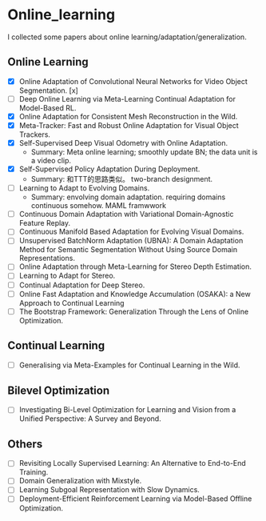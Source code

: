 # Online_learning
I collected some papers about online learning/adaptation/generalization.


## Online Learning
- [x] Online Adaptation of Convolutional Neural Networks for Video Object Segmentation. [x]
- [ ] Deep Online Learning via Meta-Learning Continual Adaptation for Model-Based RL.
- [x] Online Adaptation for Consistent Mesh Reconstruction in the Wild.
- [x] Meta-Tracker: Fast and Robust Online Adaptation for Visual Object Trackers.
- [x] Self-Supervised Deep Visual Odometry with Online Adaptation.
  * Summary: Meta online learning; smoothly update BN; the data unit is a video clip.
- [x] Self-Supervised Policy Adaptation During Deployment.
  * Summary: 和TTT的思路类似。 two-branch designment.
- [ ] Learning to Adapt to Evolving Domains.
  * Summary: envolving domain adaptation. requiring domains continuous somehow. MAML framwwork
- [ ] Continuous Domain Adaptation with Variational Domain-Agnostic Feature Replay.
- [ ] Continuous Manifold Based Adaptation for Evolving Visual Domains.
- [ ] Unsupervised BatchNorm Adaptation (UBNA): A Domain Adaptation Method for Semantic Segmentation Without Using Source Domain Representations.
- [ ] Online Adaptation through Meta-Learning for Stereo Depth Estimation.
- [ ] Learning to Adapt for Stereo.
- [ ] Continual Adaptation for Deep Stereo.
- [ ] Online Fast Adaptation and Knowledge Accumulation (OSAKA): a New Approach to Continual Learning
- [ ] The Bootstrap Framework: Generalization Through the Lens of Online Optimization.
## Continual Learning
- [ ] Generalising via Meta-Examples for Continual Learning in the Wild.


## Bilevel Optimization
- [ ] Investigating Bi-Level Optimization for Learning and Vision from a Unified Perspective: A Survey and Beyond.

## Others
- [ ] Revisiting Locally Supervised Learning: An Alternative to End-to-End Training.
- [ ] Domain Generalization with Mixstyle.
- [ ] Learning Subgoal Representation with Slow Dynamics.
- [ ] Deployment-Efficient Reinforcement Learning via Model-Based Offline Optimization.
